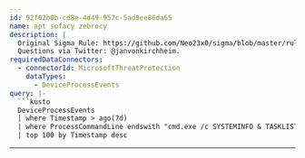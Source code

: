 ```yaml
---
id: 92f02b0b-cd8e-4d49-957c-5ad0ee86da65
name: apt sofacy zebrocy
description: |
  Original Sigma Rule: https://github.com/Neo23x0/sigma/blob/master/rules/apt/apt_sofacy_zebrocy.yml.
  Questions via Twitter: @janvonkirchheim.
requiredDataConnectors:
  - connectorId: MicrosoftThreatProtection
    dataTypes:
      - DeviceProcessEvents
query: |-
  ```kusto
  DeviceProcessEvents
  | where Timestamp > ago(7d)
  | where ProcessCommandLine endswith "cmd.exe /c SYSTEMINFO & TASKLIST"
  | top 100 by Timestamp desc
  ```
---
```


